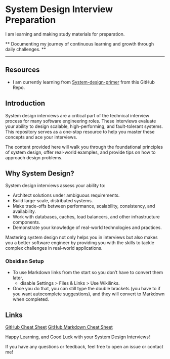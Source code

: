 # System Design Interview Preparation 

I am learning and making study materials for preparation. 

** Documenting my journey of continuous learning and growth through daily challenges. ** 

---
## Resources

- I am currently learning from [System-design-primer](https://github.com/donnemartin/system-design-primer) from this GitHub Repo.
## Introduction

System design interviews are a critical part of the technical interview process for many software engineering roles. These interviews evaluate your ability to design scalable, high-performing, and fault-tolerant systems. This repository serves as a one-stop resource to help you master these concepts and ace your interviews.

The content provided here will walk you through the foundational principles of system design, offer real-world examples, and provide tips on how to approach design problems.
## Why System Design?

System design interviews assess your ability to:
- Architect solutions under ambiguous requirements.
- Build large-scale, distributed systems.
- Make trade-offs between performance, scalability, consistency, and availability.
- Work with databases, caches, load balancers, and other infrastructure components.
- Demonstrate your knowledge of real-world technologies and practices.

Mastering system design not only helps you in interviews but also makes you a better software engineer by providing you with the skills to tackle complex challenges in real-world applications.

### Obsidian Setup 

- To use Markdown links from the start so you don’t have to convert them later, 
	- disable Settings > Files & Links > Use Wikilinks.
- Once you do that, you can still type the double brackets (you have to if you want autocomplete suggestions), and they will convert to Markdown when completed.
  
## Links 
[GitHub Cheat Sheet](https://education.github.com/git-cheat-sheet-education.pdf)
[GitHub Markdown Cheat Sheet](https://github.com/adam-p/markdown-here/wiki/Markdown-Cheatsheet)

Happy Learning, and Good Luck with your System Design Interviews!

If you have any questions or feedback, feel free to open an issue or contact me!

